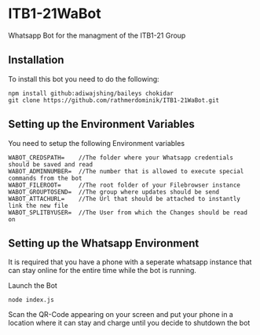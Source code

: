 # ITB1-21WaBot
Whatsapp Bot for the managment of the ITB1-21 Group

## Installation
To install this bot you need to do the following: 
```
npm install github:adiwajshing/baileys chokidar
git clone https://github.com/rathmerdominik/ITB1-21WaBot.git
```

## Setting up the Environment Variables
You need to setup the following Environment variables 
```
WABOT_CREDSPATH=    //The folder where your Whatsapp credentials should be saved and read
WABOT_ADMINNUMBER=  //The number that is allowed to execute special commands from the bot  
WABOT_FILEROOT=     //The root folder of your Filebrowser instance
WABOT_GROUPTOSEND=  //The group where updates should be send
WABOT_ATTACHURL=    //The Url that should be attached to instantly link the new file
WABOT_SPLITBYUSER=  //The User from which the Changes should be read on 
```

## Setting up the Whatsapp Environment

It is required that you have a phone with a seperate whatsapp instance that can stay online for the entire time while the bot is running.

Launch the Bot
```
node index.js
```
Scan the QR-Code appearing on your screen and put your phone in a location where it can stay and charge until you decide to shutdown the bot
